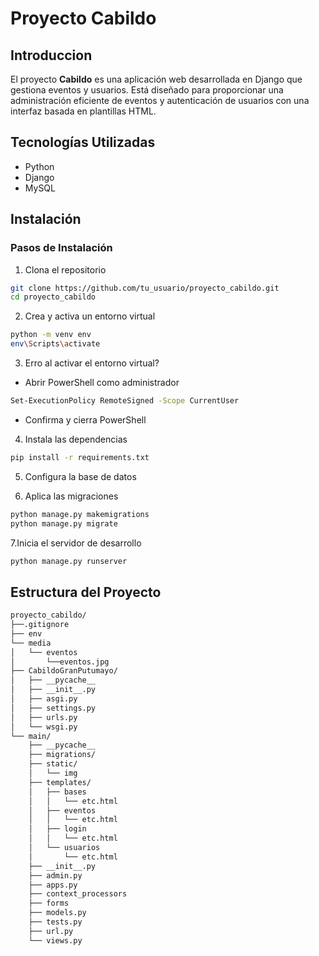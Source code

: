 # Proyecto Cabildo

## Introduccion

El proyecto **Cabildo** es una aplicación web desarrollada en Django que gestiona eventos y usuarios. Está diseñado para proporcionar una administración eficiente de eventos y autenticación de usuarios con una interfaz basada en plantillas HTML.

## Tecnologías Utilizadas

- Python 
- Django 
- MySQL

## Instalación

### Pasos de Instalación

1. Clona el repositorio

```bash
git clone https://github.com/tu_usuario/proyecto_cabildo.git
cd proyecto_cabildo
```

2. Crea y activa un entorno virtual

```bash
python -m venv env
env\Scripts\activate
```

3. Erro al activar el entorno virtual?

* Abrir PowerShell como administrador

```bash
Set-ExecutionPolicy RemoteSigned -Scope CurrentUser
```

* Confirma y cierra PowerShell

4. Instala las dependencias

```bash
pip install -r requirements.txt
```

5. Configura la base de datos

6. Aplica las migraciones

```bash
python manage.py makemigrations 
python manage.py migrate
```

7.Inicia el servidor de desarrollo

```bash
python manage.py runserver
```

## Estructura del Proyecto

```bash
proyecto_cabildo/
├──.gitignore
├── env
└── media
│   └── eventos
│       └──eventos.jpg
├── CabildoGranPutumayo/
│   ├── __pycache__
│   ├── __init__.py
│   ├── asgi.py
│   ├── settings.py
│   ├── urls.py
│   └── wsgi.py
└── main/
    ├── __pycache__
    ├── migrations/
    ├── static/
    │   └── img
    ├── templates/
    │   ├── bases
    │   │   └── etc.html
    │   ├── eventos
    │   │   └── etc.html
    │   ├── login
    │   │   └── etc.html
    │   └── usuarios
    │       └── etc.html
    ├── __init__.py
    ├── admin.py
    ├── apps.py
    ├── context_processors
    ├── forms
    ├── models.py
    ├── tests.py
    ├── url.py
    └── views.py

```